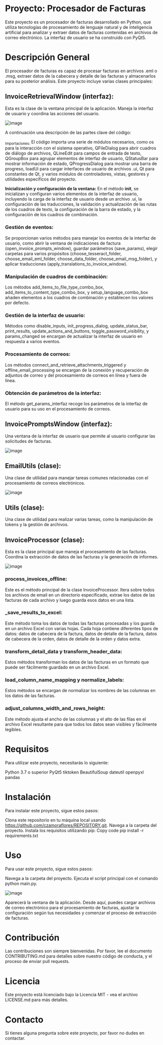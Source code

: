 # Proyecto: Procesador de Facturas
Este proyecto es un procesador de facturas desarrollado en Python, que utiliza tecnologías de procesamiento de lenguaje natural y de inteligencia artificial para analizar y extraer datos de facturas contenidas en archivos de correo electrónico. La interfaz de usuario se ha construido con PyQt5.

# Descripción General
El procesador de facturas es capaz de procesar facturas en archivos .eml o .msg, extraer datos de la cabecera y detalle de las facturas y almacenarlos para su posterior análisis. Este proyecto incluye varias clases principales:

## InvoiceRetrievalWindow (interfaz): 
Esta es la clase de la ventana principal de la aplicación. Maneja la interfaz de usuario y coordina las acciones del usuario.

![image](https://github.com/czamoraflores/Invoice_processor/assets/103855330/870b6e11-e592-4134-b8e4-91b906d96c4e)

A continuación una descripción de las partes clave del código:

<sub>Importaciones:</sub> El código importa una serie de módulos necesarios, como os para la interacción con el sistema operativo, QFileDialog para abrir cuadros de diálogo de archivos, QLineEdit para campos de entrada de texto, QGroupBox para agrupar elementos de interfaz de usuario, QStatusBar para mostrar información de estado, QProgressDialog para mostrar una barra de progreso, loadUi para cargar interfaces de usuario de archivos .ui, Qt para constantes de Qt, y varios módulos de controladores, vistas, gestores y utilidades específicos del proyecto.

**Inicialización y configuración de la ventana:** En el método __init__, se inicializan y configuran varios elementos de la interfaz de usuario, incluyendo la carga de la interfaz de usuario desde un archivo .ui, la configuración de las traducciones, la validación y actualización de las rutas de los cuadros de texto, la configuración de la barra de estado, y la configuración de los cuadros de combinación.

### Gestión de eventos: 
Se proporcionan varios métodos para manejar los eventos de la interfaz de usuario, como abrir la ventana de indicaciones de factura (open_invoice_prompts_window), guardar parámetros (save_params), elegir carpetas para varios propósitos (choose_tesseract_folder, choose_email_eml_folder, choose_data_folder, choose_email_msg_folder), y aplicar traducciones (apply_translations_to_invoice_window).

### Manipulación de cuadros de combinación: 
Los métodos add_items_to_file_type_combo_box, add_items_to_content_type_combo_box, y setup_language_combo_box añaden elementos a los cuadros de combinación y establecen los valores por defecto.

### Gestión de la interfaz de usuario: 
Métodos como disable_inputs, init_progress_dialog, update_status_bar, print_results, update_actions_and_buttons, toggle_password_visibility, y params_changed se encargan de actualizar la interfaz de usuario en respuesta a varios eventos.

### Procesamiento de correos: 
Los métodos connect_and_retrieve_attachments_triggered y offline_email_processing se encargan de la conexión y recuperación de adjuntos de correo y del procesamiento de correos en línea y fuera de línea.

### Obtención de parámetros de la interfaz: 
El método get_params_interfaz recoge los parámetros de la interfaz de usuario para su uso en el procesamiento de correos.

## InvoicePromptsWindow (interfaz): 
Una ventana de la interfaz de usuario que permite al usuario configurar las solicitudes de facturas.

![image](https://github.com/czamoraflores/Invoice_processor/assets/103855330/a8f78c92-13ad-4a44-aadb-eb769e242083)

## EmailUtils (clase): 
Una clase de utilidad para manejar tareas comunes relacionadas con el procesamiento de correos electrónicos.

![image](https://github.com/czamoraflores/Invoice_processor/assets/103855330/f06d620c-d628-4c5e-bd81-a241dd92471e)

## Utils (clase): 
Una clase de utilidad para realizar varias tareas, como la manipulación de tokens y la gestión de archivos.

## InvoiceProcessor (clase): 
Esta es la clase principal que maneja el procesamiento de las facturas. Coordina la extracción de datos de las facturas y la generación de informes.

![image](https://github.com/czamoraflores/Invoice_processor/assets/103855330/d4650968-e23a-4bbd-8ee5-5fa3f22b68c3)

### process_invoices_offline: 
Este es el método principal de la clase InvoiceProcessor. Itera sobre todos los archivos de email en un directorio especificado, extrae los datos de las facturas de cada archivo y luego guarda esos datos en una lista.

### _save_results_to_excel: 
Este método toma los datos de todas las facturas procesadas y los guarda en un archivo Excel con varias hojas. Cada hoja contiene diferentes tipos de datos: datos de cabecera de la factura, datos de detalle de la factura, datos de cabecera de la orden, datos de detalle de la orden y datos extra.

### transform_detail_data y transform_header_data: 
Estos métodos transforman los datos de las facturas en un formato que puede ser fácilmente guardado en un archivo Excel.

### load_column_name_mapping y normalize_labels: 
Estos métodos se encargan de normalizar los nombres de las columnas en los datos de las facturas.

### adjust_columns_width_and_rows_height: 
Este método ajusta el ancho de las columnas y el alto de las filas en el archivo Excel resultante para que todos los datos sean visibles y fácilmente legibles.

# Requisitos
Para utilizar este proyecto, necesitarás lo siguiente:

Python 3.7 o superior
PyQt5
tiktoken
BeautifulSoup
dateutil
openpyxl
pandas

# Instalación
Para instalar este proyecto, sigue estos pasos:

Clona este repositorio en tu máquina local usando https://github.com/czamoraflores/REPOSITORY.git.
Navega a la carpeta del proyecto.
Instala los requisitos utilizando pip:
Copy code
pip install -r requirements.txt

# Uso
Para usar este proyecto, sigue estos pasos:

Navega a la carpeta del proyecto.
Ejecuta el script principal con el comando python main.py.

![image](https://github.com/czamoraflores/Invoice_processor/assets/103855330/5c5c1689-1ef7-4313-ba97-140e4789b988)

Aparecerá la ventana de la aplicación. Desde aquí, puedes cargar archivos de correo electrónico para el procesamiento de facturas, ajustar la configuración según tus necesidades y comenzar el proceso de extracción de facturas.

# Contribución
Las contribuciones son siempre bienvenidas. Por favor, lee el documento CONTRIBUTING.md para detalles sobre nuestro código de conducta, y el proceso de enviar pull requests.

# Licencia
Este proyecto está licenciado bajo la Licencia MIT - vea el archivo LICENSE.md para más detalles.

# Contacto
Si tienes alguna pregunta sobre este proyecto, por favor no dudes en contactar.
